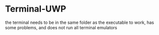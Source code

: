 # Terminal-UWP

the terminal needs to be in the same folder as the executable to work, has some problems, and does not run all terminal emulators
